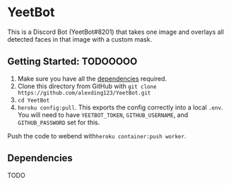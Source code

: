 # YeetBot

This is a Discord Bot (YeetBot#8201) that takes one image and overlays all detected faces in that image with a custom mask.


## Getting Started: TODOOOOO

1. Make sure you have all the [dependencies](#dependencies) required.
2. Clone this directory from GitHub with ```git clone https://github.com/alexding123/YeetBot.git```
3. `cd YeetBot`
4. `heroku config:pull`. This exports the config correctly into a local `.env`. You will need to have `YEETBOT_TOKEN`, `GITHUB_USERNAME`, and `GITHUB_PASSWORD` set for this. 

Push the code to webend with```heroku container:push worker```.

## Dependencies

TODO